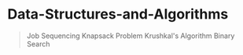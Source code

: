 # Data-Structures-and-Algorithms

> Job Sequencing
> Knapsack Problem
> Krushkal's Algorithm
> Binary Search
